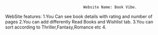                                        Website Name: Book Vibe.

WebSite features:
1.You Can see book details with rating and number of pages
2.You can add differently Read Books and Wishlist tab.
3.You can sort according to Thriller,Fantasy,Romance etc 4.
